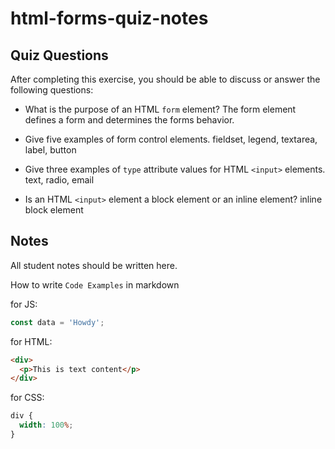 # html-forms-quiz-notes

## Quiz Questions

After completing this exercise, you should be able to discuss or answer the following questions:

- What is the purpose of an HTML `form` element?
  The form element defines a form and determines the forms behavior.

- Give five examples of form control elements.
  fieldset, legend, textarea, label, button

- Give three examples of `type` attribute values for HTML `<input>` elements.
  text, radio, email

- Is an HTML `<input>` element a block element or an inline element?
  inline block element

## Notes

All student notes should be written here.

How to write `Code Examples` in markdown

for JS:

```javascript
const data = 'Howdy';
```

for HTML:

```html
<div>
  <p>This is text content</p>
</div>
```

for CSS:

```css
div {
  width: 100%;
}
```

